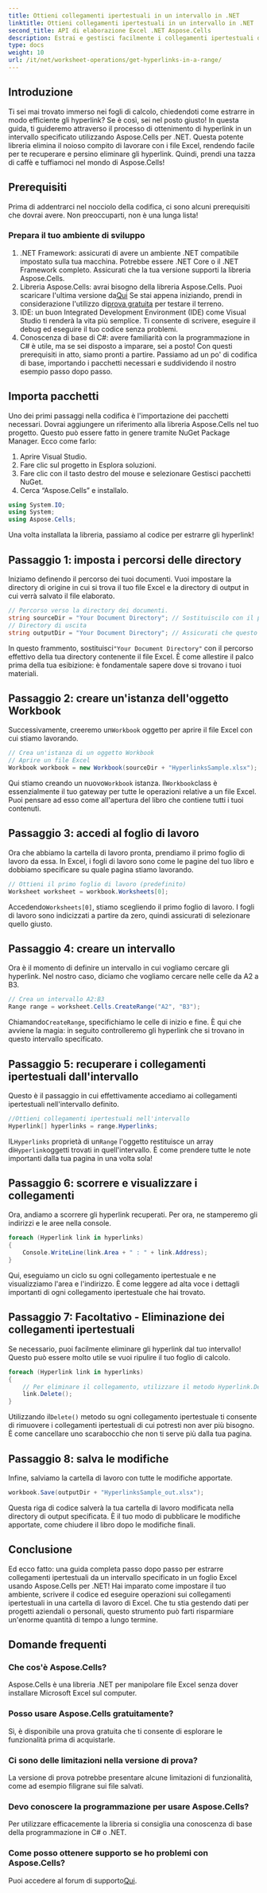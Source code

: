 ```yaml
---
title: Ottieni collegamenti ipertestuali in un intervallo in .NET
linktitle: Ottieni collegamenti ipertestuali in un intervallo in .NET
second_title: API di elaborazione Excel .NET Aspose.Cells
description: Estrai e gestisci facilmente i collegamenti ipertestuali dai file Excel con Aspose.Cells per .NET. Guida dettagliata ed esempi di codice inclusi.
type: docs
weight: 10
url: /it/net/worksheet-operations/get-hyperlinks-in-a-range/
---
```

## Introduzione
Ti sei mai trovato immerso nei fogli di calcolo, chiedendoti come estrarre in modo efficiente gli hyperlink? Se è così, sei nel posto giusto! In questa guida, ti guideremo attraverso il processo di ottenimento di hyperlink in un intervallo specificato utilizzando Aspose.Cells per .NET. Questa potente libreria elimina il noioso compito di lavorare con i file Excel, rendendo facile per te recuperare e persino eliminare gli hyperlink. Quindi, prendi una tazza di caffè e tuffiamoci nel mondo di Aspose.Cells!
## Prerequisiti
Prima di addentrarci nel nocciolo della codifica, ci sono alcuni prerequisiti che dovrai avere. Non preoccuparti, non è una lunga lista!
### Prepara il tuo ambiente di sviluppo
1. .NET Framework: assicurati di avere un ambiente .NET compatibile impostato sulla tua macchina. Potrebbe essere .NET Core o il .NET Framework completo. Assicurati che la tua versione supporti la libreria Aspose.Cells.
2.  Libreria Aspose.Cells: avrai bisogno della libreria Aspose.Cells. Puoi scaricare l'ultima versione da[Qui](https://releases.aspose.com/cells/net/) Se stai appena iniziando, prendi in considerazione l'utilizzo di[prova gratuita](https://releases.aspose.com/) per testare il terreno.
3. IDE: un buon Integrated Development Environment (IDE) come Visual Studio ti renderà la vita più semplice. Ti consente di scrivere, eseguire il debug ed eseguire il tuo codice senza problemi.
4. Conoscenza di base di C#: avere familiarità con la programmazione in C# è utile, ma se sei disposto a imparare, sei a posto!
Con questi prerequisiti in atto, siamo pronti a partire. Passiamo ad un po' di codifica di base, importando i pacchetti necessari e suddividendo il nostro esempio passo dopo passo.
## Importa pacchetti
Uno dei primi passaggi nella codifica è l'importazione dei pacchetti necessari. Dovrai aggiungere un riferimento alla libreria Aspose.Cells nel tuo progetto. Questo può essere fatto in genere tramite NuGet Package Manager. Ecco come farlo:
1. Aprire Visual Studio.
2. Fare clic sul progetto in Esplora soluzioni.
3. Fare clic con il tasto destro del mouse e selezionare Gestisci pacchetti NuGet.
4. Cerca “Aspose.Cells” e installalo.
```csharp
using System.IO;
using System;
using Aspose.Cells;
```
Una volta installata la libreria, passiamo al codice per estrarre gli hyperlink!
## Passaggio 1: imposta i percorsi delle directory
Iniziamo definendo il percorso dei tuoi documenti. Vuoi impostare la directory di origine in cui si trova il tuo file Excel e la directory di output in cui verrà salvato il file elaborato.
```csharp
// Percorso verso la directory dei documenti.
string sourceDir = "Your Document Directory"; // Sostituiscilo con il percorso del tuo file Excel
// Directory di uscita
string outputDir = "Your Document Directory"; // Assicurati che questo metodo fornisca un percorso di output valido
```
 In questo frammento, sostituisci`"Your Document Directory"` con il percorso effettivo della tua directory contenente il file Excel. È come allestire il palco prima della tua esibizione: è fondamentale sapere dove si trovano i tuoi materiali.
## Passaggio 2: creare un'istanza dell'oggetto Workbook
 Successivamente, creeremo un`Workbook` oggetto per aprire il file Excel con cui stiamo lavorando.
```csharp
// Crea un'istanza di un oggetto Workbook
// Aprire un file Excel
Workbook workbook = new Workbook(sourceDir + "HyperlinksSample.xlsx");
```
 Qui stiamo creando un nuovo`Workbook` istanza. Il`Workbook`class è essenzialmente il tuo gateway per tutte le operazioni relative a un file Excel. Puoi pensare ad esso come all'apertura del libro che contiene tutti i tuoi contenuti.
## Passaggio 3: accedi al foglio di lavoro
Ora che abbiamo la cartella di lavoro pronta, prendiamo il primo foglio di lavoro da essa. In Excel, i fogli di lavoro sono come le pagine del tuo libro e dobbiamo specificare su quale pagina stiamo lavorando.
```csharp
// Ottieni il primo foglio di lavoro (predefinito)
Worksheet worksheet = workbook.Worksheets[0];
```
 Accedendo`Worksheets[0]`, stiamo scegliendo il primo foglio di lavoro. I fogli di lavoro sono indicizzati a partire da zero, quindi assicurati di selezionare quello giusto.
## Passaggio 4: creare un intervallo
Ora è il momento di definire un intervallo in cui vogliamo cercare gli hyperlink. Nel nostro caso, diciamo che vogliamo cercare nelle celle da A2 a B3.
```csharp
// Crea un intervallo A2:B3
Range range = worksheet.Cells.CreateRange("A2", "B3");
```
 Chiamando`CreateRange`, specifichiamo le celle di inizio e fine. È qui che avviene la magia: in seguito controlleremo gli hyperlink che si trovano in questo intervallo specificato.
## Passaggio 5: recuperare i collegamenti ipertestuali dall'intervallo
Questo è il passaggio in cui effettivamente accediamo ai collegamenti ipertestuali nell'intervallo definito.
```csharp
//Ottieni collegamenti ipertestuali nell'intervallo
Hyperlink[] hyperlinks = range.Hyperlinks;
```
 IL`Hyperlinks` proprietà di un`Range` l'oggetto restituisce un array di`Hyperlink`oggetti trovati in quell'intervallo. È come prendere tutte le note importanti dalla tua pagina in una volta sola!
## Passaggio 6: scorrere e visualizzare i collegamenti
Ora, andiamo a scorrere gli hyperlink recuperati. Per ora, ne stamperemo gli indirizzi e le aree nella console.
```csharp
foreach (Hyperlink link in hyperlinks)
{
    Console.WriteLine(link.Area + " : " + link.Address);
}
```
Qui, eseguiamo un ciclo su ogni collegamento ipertestuale e ne visualizziamo l'area e l'indirizzo. È come leggere ad alta voce i dettagli importanti di ogni collegamento ipertestuale che hai trovato. 
## Passaggio 7: Facoltativo - Eliminazione dei collegamenti ipertestuali
Se necessario, puoi facilmente eliminare gli hyperlink dal tuo intervallo! Questo può essere molto utile se vuoi ripulire il tuo foglio di calcolo.
```csharp
foreach (Hyperlink link in hyperlinks)
{
    // Per eliminare il collegamento, utilizzare il metodo Hyperlink.Delete().
    link.Delete();
}
```
 Utilizzando il`Delete()` metodo su ogni collegamento ipertestuale ti consente di rimuovere i collegamenti ipertestuali di cui potresti non aver più bisogno. È come cancellare uno scarabocchio che non ti serve più dalla tua pagina.
## Passaggio 8: salva le modifiche
Infine, salviamo la cartella di lavoro con tutte le modifiche apportate.
```csharp
workbook.Save(outputDir + "HyperlinksSample_out.xlsx");
```
Questa riga di codice salverà la tua cartella di lavoro modificata nella directory di output specificata. È il tuo modo di pubblicare le modifiche apportate, come chiudere il libro dopo le modifiche finali.
## Conclusione
Ed ecco fatto: una guida completa passo dopo passo per estrarre collegamenti ipertestuali da un intervallo specificato in un foglio Excel usando Aspose.Cells per .NET! Hai imparato come impostare il tuo ambiente, scrivere il codice ed eseguire operazioni sui collegamenti ipertestuali in una cartella di lavoro di Excel. Che tu stia gestendo dati per progetti aziendali o personali, questo strumento può farti risparmiare un'enorme quantità di tempo a lungo termine.
## Domande frequenti
### Che cos'è Aspose.Cells?
Aspose.Cells è una libreria .NET per manipolare file Excel senza dover installare Microsoft Excel sul computer.
### Posso usare Aspose.Cells gratuitamente?
Sì, è disponibile una prova gratuita che ti consente di esplorare le funzionalità prima di acquistarle.
### Ci sono delle limitazioni nella versione di prova?
La versione di prova potrebbe presentare alcune limitazioni di funzionalità, come ad esempio filigrane sui file salvati.
### Devo conoscere la programmazione per usare Aspose.Cells?
Per utilizzare efficacemente la libreria si consiglia una conoscenza di base della programmazione in C# o .NET.
### Come posso ottenere supporto se ho problemi con Aspose.Cells?
 Puoi accedere al forum di supporto[Qui](https://forum.aspose.com/c/cells/9).